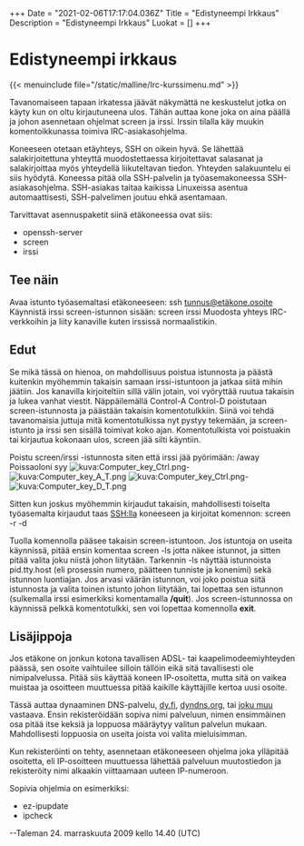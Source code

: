 +++
Date = "2021-02-06T17:17:04.036Z"
Title = "Edistyneempi Irkkaus"
Description = "Edistyneempi Irkkaus"
Luokat = []
+++

Edistyneempi irkkaus
====================

{{< menuinclude file="/static/malline/Irc-kurssimenu.md" >}}

Tavanomaiseen tapaan irkatessa jäävät näkymättä ne keskustelut jotka on
käyty kun on oltu kirjautuneena ulos. Tähän auttaa kone joka on aina
päällä ja johon asennetaan ohjelmat screen ja irssi. Irssin tilalla käy
muukin komentoikkunassa toimiva IRC-asiakasohjelma.

Koneeseen otetaan etäyhteys, SSH on oikein hyvä. Se lähettää
salakirjoitettuna yhteyttä muodostettaessa kirjoitettavat salasanat ja
salakirjoittaa myös yhteydellä liikuteltavan tiedon. Yhteyden
salakuuntelu ei siis hyödytä. Koneessa pitää olla SSH-palvelin ja
työasemakoneessa SSH-asiakasohjelma. SSH-asiakas taitaa kaikissa
Linuxeissa asentua automaattisesti, SSH-palvelimen joutuu ehkä
asentamaan.

Tarvittavat asennuspaketit siinä etäkoneessa ovat siis:

-   openssh-server
-   screen
-   irssi

Tee näin
--------

Avaa istunto työasemaltasi etäkoneeseen: ssh tunnus@etäkone.osoite
Käynnistä irssi screen-istunnon sisään: screen irssi Muodosta yhteys
IRC-verkkoihin ja liity kanaville kuten irssissä normaalistikin.

Edut
----

Se mikä tässä on hienoa, on mahdollisuus poistua istunnosta ja päästä
kuitenkin myöhemmin takaisin samaan irssi-istuntoon ja jatkaa siitä
mihin jäätiin. Jos kanavilla kirjoiteltiin sillä välin jotain, voi
vyöryttää ruutua takaisin ja lukea vanhat viestit. Näppäilemällä
Control-A Control-D poistutaan screen-istunnosta ja päästään takaisin
komentotulkkiin. Siinä voi tehdä tavanomaisia juttuja mitä
komentotulkissa nyt pystyy tekemään, ja screen-istunto ja irssi sen
sisällä toimivat koko ajan. Komentotulkista voi poistuakin tai kirjautua
kokonaan ulos, screen jää silti käyntiin.

Poistu screen/irssi -istunnosta siten että irssi jää pyörimään: /away
Poissaoloni syy
![kuva:Computer_key_Ctrl.png](/images/Computer_key_Ctrl.png "fig:size=30px")-![kuva:Computer_key_A_T.png](/images/Computer_key_A_T.png "fig:size=30px")
![kuva:Computer_key_Ctrl.png](/images/Computer_key_Ctrl.png "fig:size=30px")-![kuva:Computer_key_D_T.png](/images/Computer_key_D_T.png "fig:size=30px")

Sitten kun joskus myöhemmin kirjaudut takaisin, mahdollisesti toiselta
työasemalta kirjaudut taas <SSH:lla> koneeseen ja kirjoitat komennon:
screen -r -d

Tuolla komennolla pääsee takaisin screen-istuntoon. Jos istuntoja on
useita käynnissä, pitää ensin komentaa screen -ls jotta näkee istunnot,
ja sitten pitää valita joku niistä johon liitytään. Tarkennin -ls
näyttää istunnoista pid.tty.host (eli prosessin numero, päätteen
tunniste ja konenimi) sekä istunnon luontiajan. Jos arvasi väärän
istunnon, voi joko poistua siitä istunnosta ja valita toinen istunto
johon liitytään, tai lopettaa sen istunnon (sulkemalla irssi esimerkiksi
komentamalla **/quit**). Jos screen-istunnossa on käynnissä pelkkä
komentotulkki, sen voi lopettaa komennolla **exit**.

Lisäjippoja
-----------

Jos etäkone on jonkun kotona tavallisen ADSL- tai kaapelimodeemiyhteyden
päässä, sen osoite vaihtuilee silloin tällöin eikä sitä tavallisesti ole
nimipalvelussa. Pitää siis käyttää koneen IP-osoitetta, mutta sitä on
vaikea muistaa ja osoitteen muuttuessa pitää kaikille käyttäjille kertoa
uusi osoite.

Tässä auttaa dynaaminen DNS-palvelu, [dy.fi](http://dy.fi),
[dyndns.org](http://dyndns.org), tai [joku
muu](http://en.wikipedia.org/wiki/Dynamic_DNS) vastaava. Ensin
rekisteröidään sopiva nimi palveluun, nimen ensimmäinen osa pitää itse
keksiä ja loppuosa määräytyy valitun palvelun mukaan. Mahdollisesti
loppuosia on useita joista voi valita mieluisimman.

Kun rekisteröinti on tehty, asennetaan etäkoneeseen ohjelma joka
ylläpitää osoitetta, eli IP-osoitteen muuttuessa lähettää palveluun
muutostiedon ja rekisteröity nimi alkaakin viittaamaan uuteen
IP-numeroon.

Sopivia ohjelmia on esimerkiksi:

-   ez-ipupdate
-   ipcheck

--Taleman 24. marraskuuta 2009 kello 14.40 (UTC)
